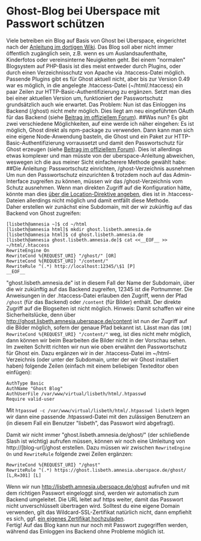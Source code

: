 # Ghost-Blog bei Uberspace mit Passwort schützen
Viele betreiben ein Blog auf Basis von Ghost bei Uberspace, eingerichtet nach der [Anleitung im dortigen Wiki](https://wiki.uberspace.de/cool:ghost). Das Blog soll aber nicht immer öffentlich zugänglich sein, z.B. wenn es um Auslandsaufenthalte, Kinderfotos oder vereinsinterne Neuigkeiten geht. Bei einem "normalen" Blogsystem auf PHP-Basis ist dies meist entweder durch Plugins, oder durch einen Verzeichnisschutz von Apache via .htaccess-Datei möglich. Passende Plugins gibt es für Ghost aktuell nicht, aber bis zur Version 0.49 war es möglich, in die angelegte .htaccess-Datei (~/html/.htaccess) ein paar Zeilen zur HTTP-Basic-Authentifizierung zu ergänzen.
Setzt man dies bei einer aktuellen Version um, funktioniert der Passwortschutz grundsätzlich auch wie erwartet. Das Problem: Nun ist das Einloggen ins Backend (/ghost) nicht mehr möglich. Dies liegt am neu eingeführten OAuth für das Backend (siehe [Beitrag im offiziellem Forum](https://ghost.org/forum/installation/15795-password-protected-blog-produces-error-while-trying-to-login/7/)).
##Was nun?
Es gibt zwei verschiedene Möglichkeiten, auf eine werde ich näher eingehen: Es ist möglich, Ghost direkt als npm-package zu verwenden. Dann kann man sich eine eigene Node-Anwendung basteln, die Ghost und ein Paket zur HTTP-Basic-Authentifizierung vorraussetzt und damit den Passwortschutz für Ghost erzeugen (siehe [Beitrag im offiziellem Forum](https://ghost.org/forum/installation/5105-solved-any-way-to-add-a-simple-authentication-method/12/)). Dies ist allerdings etwas komplexer und man müsste von der uberspace-Anleitung abweichen, weswegen ich die aus meiner Sicht einfacherere Methode gewählt habe:  
##Die Anleitung: Passwortschutz einrichten, /ghost-Verzeichnis ausnehmen
Um nun den Passwortschutz einzurichten & trotzdem noch auf das Admin-Interface zugreifen zu können, müssen wir das /ghost-Verzeichnis vom Schutz ausnehmen. Wenn man direkten Zugriff auf die Konfiguration hätte, könnte man dies [über die Location-Direktive angeben](https://ghost.org/forum/installation/15795-password-protected-blog-produces-error-while-trying-to-login/10/), dies ist in .htaccess-Dateien allerdings nicht möglich und damit entfällt diese Methode.  
Daher erstellen wir zunächst eine Subdomain, mit der wir zukünftig auf das Backend von Ghost zugreifen:  

    [lisbeth@amnesia ~]$ cd ~/html
    [lisbeth@amnesia html]$ mkdir ghost.lisbeth.amnesia.de
    [lisbeth@amnesia html]$ cd ghost.lisbeth.amnesia.de
    [lisbeth@amnesia ghost.lisbeth.amnesia.de]$ cat <<__EOF__ >> ~/html/.htaccess
    RewriteEngine On
    RewriteCond %{REQUEST_URI} "/ghost/" [OR]
    RewriteCond %{REQUEST_URI} "/content/"
    RewriteRule ^(.*) http://localhost:12345/\$1 [P]
    __EOF__

"ghost.lisbeth.amnesia.de" ist in diesem Fall der Name der Subdomain, über die wir zukünftig auf das Backend zugreifen, 12345 ist die Portnummer. Die Anweisungen in der .htaccess-Datei erlauben den Zugriff, wenn der Pfad `/ghost` (für das Backend) oder `/content` (für Bilder) enthält. Der direkte Zugriff auf die Blogseiten ist nicht möglich. Hinweis: Damit schaffen wir eine Sicherheitslücke, denn über http://ghost.lisbeth.amnesia.uberspace.de/content ist nun der Zugriff auf die Bilder möglich, sofern der genaue Pfad bekannt ist. Lässt man das `[OR] RewriteCond %{REQUEST_URI} "/content/"` weg, ist dies nicht mehr möglich, dann können wir beim Bearbeiten die Bilder nicht in der Vorschau sehen.  
Im zweiten Schritt richten wir nun wie oben erwähnt den Passwortschutz für Ghost ein. Dazu ergänzen wir in der .htaccess-Datei im ~/html-Verzeichnis (oder unter der Subdomain, unter der wir Ghost installiert haben) folgende Zeilen (einfach mit einem beliebigen Texteditor oben einfügen):

    AuthType Basic
    AuthName "Ghost Blog"
    AuthUserFile /var/www/virtual/lisbeth/html/.htpasswd
    Require valid-user

Mit `htpasswd -c /var/www/virtual/lisbeth/html/.htpasswd lisbeth` legen wir dann eine passende .htpasswd-Datei mit den zulässigen Benutzern an (in diesem Fall ein Benutzer "lisbeth", das Passwort wird abgefragt).  

Damit wir nicht immer "ghost.lisbeth.amnesia.de/ghost/" (der schließende Slash ist wichtig) aufrufen müssen, können wir noch eine Umleitung von http://[blog-url]/ghost erstellen. Dazu müssen wir zwischen `RewriteEngine On` und `RewriteRule` folgende zwei Zeilen ergänzen:

    RewriteCond %{REQUEST_URI} "/ghost"
    RewriteRule ^(.*) https://ghost.lisbeth.amnesia.uberspace.de/ghost/ [L,R=301] [L]

Wenn wir nun http://lisbeth.amnesia.uberspace.de/ghost aufrufen und mit dem richtigen Passwort eingeloggt sind, werden wir automatisch zum Backend umgeleitet. Die URL leitet auf https weiter, damit das Passwort nicht unverschlüsselt übertragen wird. Solltest du eine eigene Domain verwenden, gilt das Wildcard-SSL-Zertifikat natürlich nicht, dann empfiehlt es sich, ggf. [ein eigenes Zertifikat hochzuladen](https://wiki.uberspace.de/webserver:https).  
Fertig! Auf das Blog kann nun nur noch mit Passwort zugegriffen werden, während das Einloggen ins Backend ohne Probleme möglich ist.
